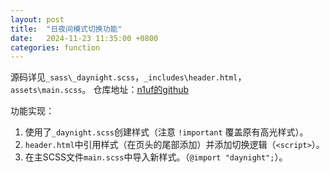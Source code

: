 ```yaml
---
layout: post
title:  "日夜间模式切换功能"
date:   2024-11-23 11:35:00 +0800
categories: function
---
```


源码详见`_sass\_daynight.scss`，`_includes\header.html`，`assets\main.scss`。
仓库地址：[n1uf的github](https://github.com/n1uf/n1uf.github.io)

功能实现：

1. 使用了`_daynight.scss`创建样式（注意 `!important` 覆盖原有高光样式）。
2. `header.html`中引用样式（在页头的尾部添加）并添加切换逻辑（`<script>`）。
3. 在主SCSS文件`main.scss`中导入新样式。（`@import "daynight";`）。

